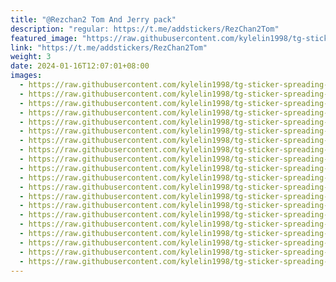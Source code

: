 ```yaml
---
title: "@Rezchan2 Tom And Jerry pack"
description: "regular: https://t.me/addstickers/RezChan2Tom"
featured_image: "https://raw.githubusercontent.com/kylelin1998/tg-sticker-spreading-worldwide-images/main/img/b6d98ce3-8771-423d-abaf-1762dd1114e9.jpg"
link: "https://t.me/addstickers/RezChan2Tom"
weight: 3
date: 2024-01-16T12:07:01+08:00
images:
  - https://raw.githubusercontent.com/kylelin1998/tg-sticker-spreading-worldwide-images/main/img/b6d98ce3-8771-423d-abaf-1762dd1114e9.jpg
  - https://raw.githubusercontent.com/kylelin1998/tg-sticker-spreading-worldwide-images/main/img/1b6404eb-022e-445b-90d7-aa30322ead37.jpg
  - https://raw.githubusercontent.com/kylelin1998/tg-sticker-spreading-worldwide-images/main/img/609646f2-c8ea-447b-b783-0cef4ec70cbe.jpg
  - https://raw.githubusercontent.com/kylelin1998/tg-sticker-spreading-worldwide-images/main/img/e2d35da7-78cd-4137-9e10-3914a04fd919.jpg
  - https://raw.githubusercontent.com/kylelin1998/tg-sticker-spreading-worldwide-images/main/img/149c51f8-0e0b-4eb1-b925-cdd7100ab96e.jpg
  - https://raw.githubusercontent.com/kylelin1998/tg-sticker-spreading-worldwide-images/main/img/44ca8e35-37da-415c-a3ba-16ab02459145.jpg
  - https://raw.githubusercontent.com/kylelin1998/tg-sticker-spreading-worldwide-images/main/img/8bdfe704-7235-4537-a95b-f154e7d91b25.jpg
  - https://raw.githubusercontent.com/kylelin1998/tg-sticker-spreading-worldwide-images/main/img/6ccbadf7-a79b-4ceb-a10c-5f8a07a5b795.jpg
  - https://raw.githubusercontent.com/kylelin1998/tg-sticker-spreading-worldwide-images/main/img/bd6a359d-d677-4592-9c52-fe7530faa3fb.jpg
  - https://raw.githubusercontent.com/kylelin1998/tg-sticker-spreading-worldwide-images/main/img/e7efe6af-c8a8-4e5b-8622-617f3a9b06bc.jpg
  - https://raw.githubusercontent.com/kylelin1998/tg-sticker-spreading-worldwide-images/main/img/ee337e93-6e25-4b89-8b27-920e702f81fa.jpg
  - https://raw.githubusercontent.com/kylelin1998/tg-sticker-spreading-worldwide-images/main/img/9b27f88e-2c5a-4d4b-8fd7-ce3c3023d5a2.jpg
  - https://raw.githubusercontent.com/kylelin1998/tg-sticker-spreading-worldwide-images/main/img/15d024f1-7620-482c-b245-0c67313f6baa.jpg
  - https://raw.githubusercontent.com/kylelin1998/tg-sticker-spreading-worldwide-images/main/img/98d19082-f8dd-42c6-add9-8a235b499b33.jpg
  - https://raw.githubusercontent.com/kylelin1998/tg-sticker-spreading-worldwide-images/main/img/268a5ee9-10d9-47fa-981d-a5b928150247.jpg
  - https://raw.githubusercontent.com/kylelin1998/tg-sticker-spreading-worldwide-images/main/img/c9bee727-5809-4264-84c7-6e1a64a99ead.jpg
  - https://raw.githubusercontent.com/kylelin1998/tg-sticker-spreading-worldwide-images/main/img/22add92e-1dad-48ba-83a7-f418371c1808.jpg
  - https://raw.githubusercontent.com/kylelin1998/tg-sticker-spreading-worldwide-images/main/img/c4b1a421-cd29-4a9d-8a2c-0e6b8fd339b2.jpg
  - https://raw.githubusercontent.com/kylelin1998/tg-sticker-spreading-worldwide-images/main/img/04a07af4-fd76-4e8e-aed1-2218f4e000ac.jpg
  - https://raw.githubusercontent.com/kylelin1998/tg-sticker-spreading-worldwide-images/main/img/66b143f5-775a-4252-b703-1dbae5309b54.jpg
---
```

